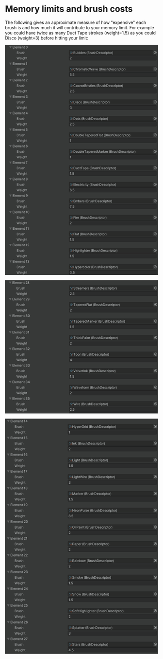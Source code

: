 # Memory limits and brush costs

The following gives an approximate measure of how "expensive" each brush is and how much it will contribute to your memory limit. For example you could have twice as many Duct Tape strokes (weight=1.5) as you could Disco (weight=3) before hitting your limit:

![](<../../.gitbook/assets/image (7).png>)

![](<../../.gitbook/assets/image (8).png>)

![](<../../.gitbook/assets/image (9).png>)
